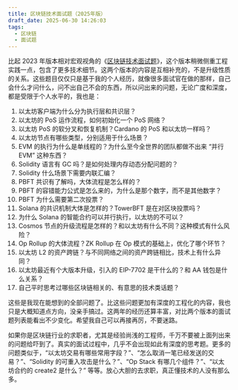 ```yaml
---
title: 区块链技术面试题（2025年版）
draft_date: 2025-06-30 14:26:03
tags:
  - 区块链
  - 面试题
---
```


比起 2023 年版本相对宏观视角的《[区块链技术面试题](/2023/07/12/区块链技术面试题/)》，这个版本稍微侧重工程实践一点，包含了更多技术细节。这两个版本的内容是互相补充的，不是升级性质的关系。这些题目仅仅只是基于我的个人经历，就像很多面试官在做的那样，自己会什么才问什么，问不出自己不会的东西，所以问出来的问题，无论广度和深度，都是受限于个人水平的，我也是：

1. 以太坊客户端为什么分为执行层和共识层？
2. 以太坊的 PoS 运作流程，如何初始化一个 PoS 网络？
3. 以太坊 PoS 的软分叉和恢复机制？Cardano 的 PoS 和以太坊一样吗？
4. 以太坊节点有哪些类型，分别适用于什么场景？
5. EVM 的执行为什么是单线程的？为什么至今全世界的团队都做不出来 “并行EVM” 这种东西？
6. Solidity 语言有 GC 吗？是如何处理内存动态分配问题的？
7. Solidity 什么场景下需要内联汇编？
8. PBFT 共识有了解吗，大体流程是怎么样的？
9. PBFT 的容错能力公式是怎么来的，为什么是那个数字，而不是其他数字？
10. PBFT 为什么需要第二次投票？
11. Solana 的共识机制大体是怎样的？TowerBFT 是在对区块投票吗？
12. 为什么 Solana 的智能合约可以并行执行，以太坊的不可以？
13. Cosmos 节点的升级流程是怎样的？和以太坊有什么不同？这种模式有什么风险？
14. Op Rollup 的大体流程？ZK Rollup 在 Op 模式的基础上，优化了哪个环节？
15. 以太坊 L2 的资产跨链？与不同网络之间的资产跨链相比，技术上有什么异同？
16. 以太坊最近有个大版本升级，引入的 EIP-7702 是干什么的？和 AA 钱包是什么关系？
17. 自己平时思考过哪些区块链相关的、有意思的技术类话题？

这些是我现在能想到的全部问题了。比这些问题更加有深度的工程化的内容，我也只是大概知道点方向，没亲手搞过。这两年的经历还算丰富，对比两个版本的面试题列表能看出不少变化。希望我自己可以再接再厉，不要迷路。

如果你是区块链行业的求职者，尤其是经验尚浅的工程师，千万不要被上面列出来的问题给吓到了。真实的面试过程中，几乎不会出现如此有深度的思考题。更多的问题类似于，“以太坊交易有哪些常用字段？”、“怎么取消一笔已经发送的交易？”、“Solidity 的可重入攻击是什么？”、“Op Stack 有哪几个组件？”、“以太坊合约的 create2 是什么？” 等等。放心大胆的去求职，真正懂技术的人没有那么多。








